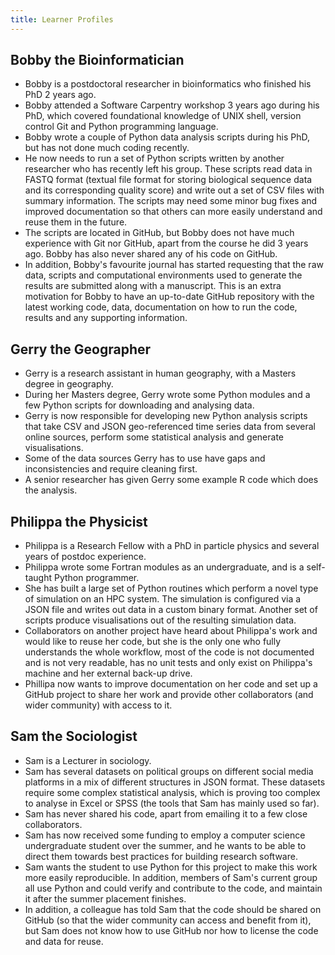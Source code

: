 ```yaml
---
title: Learner Profiles
---
```


## Bobby the Bioinformatician
* Bobby is a postdoctoral researcher in bioinformatics who finished his PhD 2 years ago.
* Bobby attended a Software Carpentry workshop 3 years ago during his PhD, which covered foundational knowledge of 
UNIX shell, version control Git and Python programming language. 
* Bobby wrote a couple of Python data analysis scripts during his PhD, but has not done much coding recently. 
* He now needs to run a set of Python scripts written by another researcher who has recently left his group. 
These scripts read data in FASTQ format (textual file format for storing biological sequence data and its 
corresponding quality score) and write out a set of CSV files with summary information. 
The scripts may need some minor bug fixes and improved documentation so that others can more easily understand and 
reuse them in the future.
* The scripts are located in GitHub, but Bobby does not have much experience with Git nor GitHub, 
apart from the course he did 3 years ago. Bobby has also never shared any of his code on GitHub. 
* In addition, Bobby's favourite journal has started requesting that the raw data, scripts and computational 
environments used to generate the results are submitted along with a manuscript. 
This is an extra motivation for Bobby to have an up-to-date GitHub repository with the latest working code, 
data, documentation on how to run the code, results and any supporting information. 

## Gerry the Geographer
* Gerry is a research assistant in human geography, with a Masters degree in geography.
* During her Masters degree, Gerry wrote some Python modules and a few Python scripts for downloading and analysing data.
* Gerry is now responsible for developing new Python analysis scripts that take CSV and JSON geo-referenced time series  data from several online sources, perform some statistical analysis and generate visualisations. 
* Some of the data sources Gerry has to use have gaps and inconsistencies and require cleaning first.
* A senior researcher has given Gerry some example R code which does the analysis.  

## Philippa the Physicist
* Philippa is a Research Fellow with a PhD in particle physics and several years of postdoc experience.
* Philippa wrote some Fortran modules as an undergraduate, and is a self-taught Python programmer. 
* She has built a large set of Python routines which perform a novel type of simulation on an HPC system. 
The simulation is configured via a JSON file and writes out data in a custom binary format. 
Another set of scripts produce visualisations out of the resulting simulation data. 
* Collaborators on another project have heard about Philippa's work and would like to reuse her code, 
but she is the only one who fully understands the whole workflow, most of the code is not documented and 
is not very readable, has no unit tests and only exist on Philippa's machine and her external back-up drive. 
* Phillipa now wants to improve documentation on her code and set up a GitHub project to share her work and provide 
other collaborators (and wider community) with access to it.

## Sam the Sociologist
* Sam is a Lecturer in sociology. 
* Sam has several datasets on political groups on different social media platforms in a mix of different structures in 
JSON format. These datasets require some complex statistical analysis, which is proving too complex to analyse in 
Excel or SPSS (the tools that Sam has mainly used so far). 
* Sam has never shared his code, apart from emailing it to a few close collaborators. 
* Sam has now received some funding to employ a computer science undergraduate student over the summer, and 
he wants to be able to direct them towards best practices for building research software. 
* Sam wants the student to use Python for this project to make this work more easily reproducible. 
In addition, members of Sam's current group all use Python 
and could verify and contribute to the code, and maintain it after the summer placement finishes.
* In addition, a colleague has told Sam that the code should be shared on GitHub (so that the wider community can 
access and benefit from it), but Sam does not know how to use GitHub nor how to license the code and data for reuse.
  
